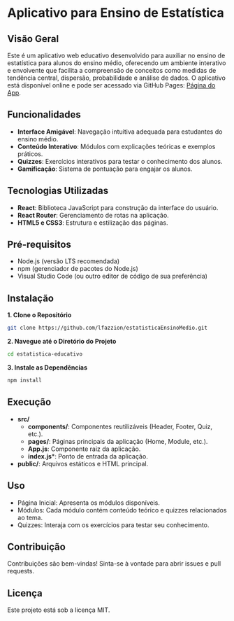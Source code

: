 # Aplicativo para Ensino de Estatística

## Visão Geral

Este é um aplicativo web educativo desenvolvido para auxiliar no ensino de estatística para alunos do ensino médio, oferecendo um ambiente interativo e envolvente que facilita a compreensão de conceitos como medidas de tendência central, dispersão, probabilidade e análise de dados. O aplicativo está disponível online e pode ser acessado via GitHub Pages: [Página do App](https://lfazzion.github.io/estatisticaEnsinoMedio/).

## Funcionalidades

- **Interface Amigável**: Navegação intuitiva adequada para estudantes do ensino médio.
- **Conteúdo Interativo**: Módulos com explicações teóricas e exemplos práticos.
- **Quizzes**: Exercícios interativos para testar o conhecimento dos alunos.
- **Gamificação**: Sistema de pontuação para engajar os alunos.

## Tecnologias Utilizadas

- **React**: Biblioteca JavaScript para construção da interface do usuário.
- **React Router**: Gerenciamento de rotas na aplicação.
- **HTML5 e CSS3**: Estrutura e estilização das páginas.

## Pré-requisitos

- Node.js (versão LTS recomendada)
- npm (gerenciador de pacotes do Node.js)
- Visual Studio Code (ou outro editor de código de sua preferência)

## Instalação

**1. Clone o Repositório**

```bash
git clone https://github.com/lfazzion/estatisticaEnsinoMedio.git
```

**2. Navegue até o Diretório do Projeto**

```bash
cd estatistica-educativo
```

**3. Instale as Dependências**

```bash
npm install
```

## Execução

- **src/**
    - **components/**: Componentes reutilizáveis (Header, Footer, Quiz, etc.).
    - **pages/**: Páginas principais da aplicação (Home, Module, etc.).
    - **App.js**: Componente raiz da aplicação.
    - **index.js***: Ponto de entrada da aplicação.
- **public/**: Arquivos estáticos e HTML principal.

## Uso

- Página Inicial: Apresenta os módulos disponíveis.
- Módulos: Cada módulo contém conteúdo teórico e quizzes relacionados ao tema.
- Quizzes: Interaja com os exercícios para testar seu conhecimento.

## Contribuição

Contribuições são bem-vindas! Sinta-se à vontade para abrir issues e pull requests.

## Licença

Este projeto está sob a licença MIT.
